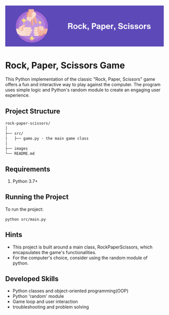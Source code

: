 ![project image](./images/project-image.png)
# Rock, Paper, Scissors Game

This Python implementation of the classic "Rock, Paper, Scissors" game offers a fun and interactive way to play against the computer. The program uses simple logic and Python's random module to create an engaging user experience.

## Project Structure
```
rock-paper-scissors/
│
├── src/
│   ├── game.py - the main game class
│
├── images
└── README.md
````
## Requirements
1. Python 3.7+

## Running the Project
To run the project:

`python src/main.py`

## Hints
* This project is built around a main class, RockPaperScissors, which encapsulates the game's functionalities.
* For the computer's choice, consider using the random module of python.

## Developed Skills
* Python classes and object-oriented programming(OOP)
* Python 'random' module
* Game loop and user interaction
* troubleshooting and problem solving

